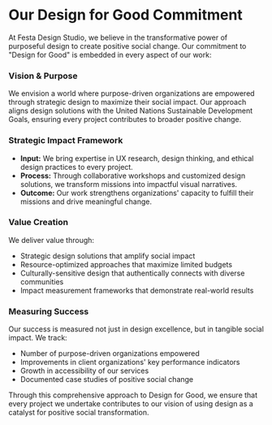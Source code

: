 # Our Design for Good Commitment

At Festa Design Studio, we believe in the transformative power of purposeful design to create positive social change. Our commitment to "Design for Good" is embedded in every aspect of our work:

### Vision & Purpose

We envision a world where purpose-driven organizations are empowered through strategic design to maximize their social impact. Our approach aligns design solutions with the United Nations Sustainable Development Goals, ensuring every project contributes to broader positive change.

### Strategic Impact Framework

- **Input:** We bring expertise in UX research, design thinking, and ethical design practices to every project.
- **Process:** Through collaborative workshops and customized design solutions, we transform missions into impactful visual narratives.
- **Outcome:** Our work strengthens organizations' capacity to fulfill their missions and drive meaningful change.

### Value Creation

We deliver value through:

- Strategic design solutions that amplify social impact
- Resource-optimized approaches that maximize limited budgets
- Culturally-sensitive design that authentically connects with diverse communities
- Impact measurement frameworks that demonstrate real-world results

### Measuring Success

Our success is measured not just in design excellence, but in tangible social impact. We track:

- Number of purpose-driven organizations empowered
- Improvements in client organizations' key performance indicators
- Growth in accessibility of our services
- Documented case studies of positive social change

Through this comprehensive approach to Design for Good, we ensure that every project we undertake contributes to our vision of using design as a catalyst for positive social transformation.